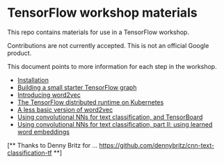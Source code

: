 
# TensorFlow workshop materials

This repo contains materials for use in a TensorFlow workshop.

Contributions are not currently accepted.  This is not an official Google product.

This document points to more information for each step in the workshop.

- [Installation](INSTALL.md)
- [Building a small starter TensorFlow graph](workshop_sections/starter_tf_graph/README.md)
- [Introducing word2vec](workshop_sections/intro_word2vec/README.md)
- [The TensorFlow distributed runtime on Kubernetes](workshop_sections/tensorkubes/README.md)
- [A less basic version of word2vec](workshop_sections/word2vec_optimized/README.md)
- [Using convolutional NNs for text classification, and TensorBoard](workshop_sections/cnn_text_classification/README.md#using-convolutional-nns-for-text-classification-and-tensorboard)
- [Using convolutional NNs for text classification, part II: using learned word embeddings](workshop_sections/cnn_text_classification/README.md#using-convolutional-nns-for-text-classification-part-ii-using-learned-word-embeddings)


[** Thanks to Denny Britz for ...  https://github.com/dennybritz/cnn-text-classification-tf 
 **] 